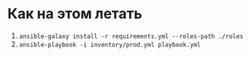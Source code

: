 # Как на этом летать

1. `ansible-galaxy install -r requirements.yml --roles-path ./roles`
1. `ansible-playbook -i inventory/prod.yml playbook.yml`
